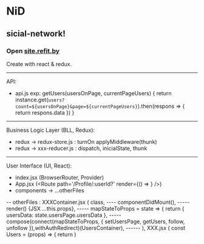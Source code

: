 # NiD
## sicial-network!
### Open [site.refit.by](http://site.refit.by/)

Create with react & redux.
________________
API:
- api.js
exp: 
    getUsers(usersOnPage, currentPageUsers) {
        return instance.get(`users?count=${usersOnPage}&page=${currentPageUsers}`).then(respons => {
            return respons.data
        })
    }
________________
Business Logic Layer (BLL, Redux):
- redux -> redux-store.js   :  turnOn applyMiddleware(thunk)
- redux -> xxx-reducer.js   :  dispatch, inicialState, thunk

________________
User Interface (UI, React):
- index.jsx (BrowserRouter, Provider)
- App.jsx (<Route path='/Profile/:userId?' render={() =>
                                <ProfileContainer />} />)
- components -> ...otherFiles

-- otherFiles : XXXContainer.jsx (
    class, ----
    componentDidMount(), -----
    render() {JSX ...this.props}, -----
    mapStateToProps = state => {
    return {
        usersData: state.usersPage.usersData
    }, -----
    compose(connect(mapStateToProps, { setUsersPage, getUsers, follow, unfollow }),withAuthRedirect)(UsersContainer), ------
),
XXX.jsx (
    const Users = (props) => {
    return <SomeComponent />
)